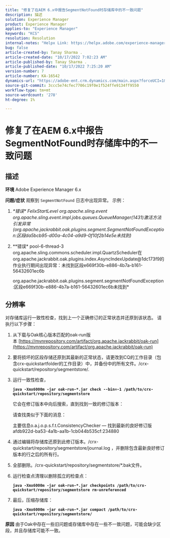 ```yaml
---
title: "修复了在AEM 6.x中报告SegmentNotFound时存储库中的不一致问题"
description: 描述
solution: Experience Manager
product: Experience Manager
applies-to: "Experience Manager"
keywords: "KCS"
resolution: Resolution
internal-notes: "Helpx Link: https://helpx.adobe.com/experience-manager/kb/fix-inconsistencies-in-the-repository-when-segmentnotfound-issue.html"
bug: false
article-created-by: Tanay Sharma .
article-created-date: "10/17/2022 7:02:23 AM"
article-published-by: Tanay Sharma .
article-published-date: "10/17/2022 7:25:20 AM"
version-number: 7
article-number: KA-16542
dynamics-url: "https://adobe-ent.crm.dynamics.com/main.aspx?forceUCI=1&pagetype=entityrecord&etn=knowledgearticle&id=fd6f3fa4-e94d-ed11-bba2-0022480868ff"
source-git-commit: 3ccc5e74cfec7706c19f0e1f524ffe9134ff9550
workflow-type: tm+mt
source-wordcount: '278'
ht-degree: 1%

---
```


# 修复了在AEM 6.x中报告SegmentNotFound时存储库中的不一致问题

## 描述

<b>环境</b>
Adobe Experience Manager 6.x


<b>问题/症状</b>
观察到 `SegmentNotFound` 日志中出现异常。 示例：

1. *\*错误\* FelixStartLevel org.apache.sling.event org.apache.sling.event.impl.jobs.queues.QueueManager(1431)激活方法引发异常(org.apache.jackrabbit.oak.plugins.segment.SegmentNotFoundException:区段da5bcb95-d00a-4c04-a9d9-0f10f2b14e5e未找到)*
2. *\*错误\* pool-6-thread-3 org.apache.sling.commons.scheduler.impl.QuartzScheduler在org.apache.jackrabbit.oak.plugins.index.AsyncIndexUpdate@1dc173f9的作业执行期间出现异常：未找到区段e669f30b-e886-4b7a-b161-56432601ec6b

   org.apache.jackrabbit.oak.plugins.segment.segmentNotFoundException:区段e669f30b-e886-4b7a-b161-56432601ec6b未找到*



## 分辨率


对存储库运行一致性检查，找到上一个正确修订的正常状态并还原到该状态。 请执行以下步骤：

1. 从下载与Oak核心版本匹配的oak-run版本 [https://mvnrepository.com/artifact/org.apache.jackrabbit/oak-run](https://mvnrepository.com/artifact/org.apache.jackrabbit/oak-run)
2. 要将损坏的区段存储还原到其最新的正常状态，请更改到CQ的工作目录（包含crx-quickstartfolder的工作目录）中，并备份中的所有文件。/crx-quickstart/repository/segmentstore/.
3. 运行一致性检查，

   <b>`java -Xmx6000m -jar oak-run-*.jar check --bin=-1 /path/to/crx-quickstart/repository/segmentstore`</b>



   它会在修订版本中向后搜索，直到找到一致的修订版本：



   请查找类似于下面的消息：

   主要信息o.a.j.o.p.s.f.t.ConsistencyChecker — 找到最新的良好修订版afdb922d-ba53-4a1b-aa1b-1cb044b535cf:234880


4. 通过编辑将存储库还原到此修订版本。/crx-quickstart/repository/segmentstore/journal.log ，并删除包含最新良好修订版本的行之后的所有行。
5. 全部删除。/crx-quickstart/repository/segmentstore/\*.bak文件。
6. 运行检查点清理以删除孤立的检查点：

   <b>`java -Xmx6000m -jar oak-run-*.jar checkpoints /path/to/crx-quickstart/repository/segmentstore rm-unreferenced`</b>


7. 最后，压缩存储库：

   <b>`java -Xmx6000m -jar oak-run-*.jar compact /path/to/crx-quickstart/repository/segmentstore/`</b>



<b>原因</b>
由于Oak中存在一些旧问题或存储库中存在一些不一致问题，可能会缺少区段，并且存储库可能不一致。
